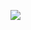 ![](https://github.com/viljw/PythonSpider/blob/master/%E7%88%AC%E8%99%AB%E9%A1%B9%E7%9B%AE%E6%BA%90%E7%A0%81/1.%E7%B3%97%E4%BA%8B%E7%99%BE%E7%A7%91/%E7%BB%93%E6%9E%9C%E6%88%AA%E5%9B%BE.PNG)
